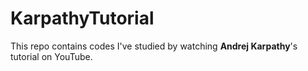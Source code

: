 # KarpathyTutorial
This repo contains codes I've studied by watching **Andrej Karpathy**'s tutorial on YouTube.



